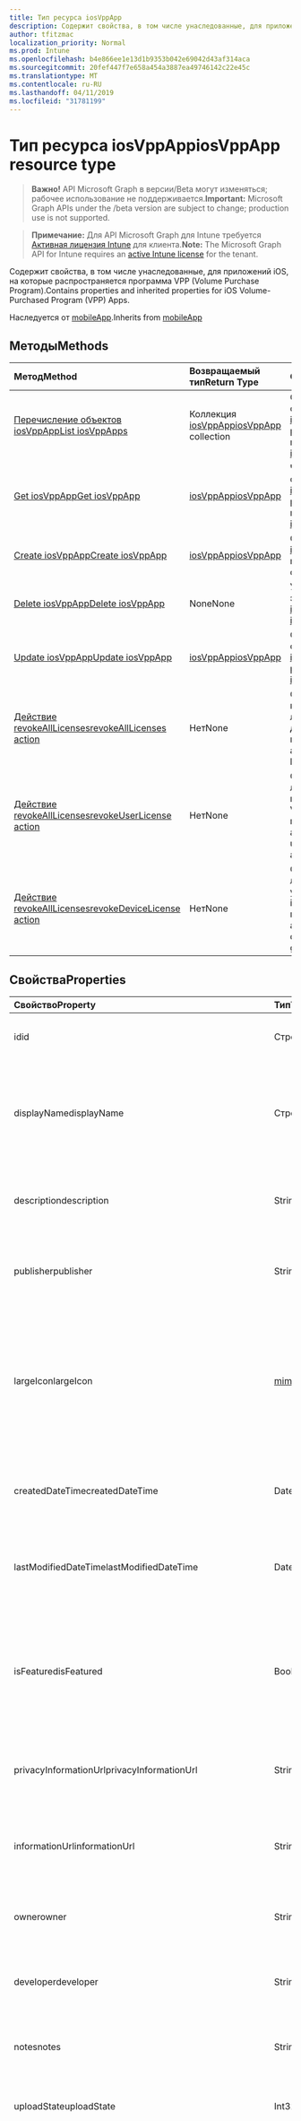 ```yaml
---
title: Тип ресурса iosVppApp
description: Содержит свойства, в том числе унаследованные, для приложений iOS, на которые распространяется программа VPP (Volume Purchase Program).
author: tfitzmac
localization_priority: Normal
ms.prod: Intune
ms.openlocfilehash: b4e866ee1e13d1b9353b042e69042d43af314aca
ms.sourcegitcommit: 20fef447f7e658a454a3887ea49746142c22e45c
ms.translationtype: MT
ms.contentlocale: ru-RU
ms.lasthandoff: 04/11/2019
ms.locfileid: "31781199"
---
```

# <a name="iosvppapp-resource-type"></a><span data-ttu-id="15228-103">Тип ресурса iosVppApp</span><span class="sxs-lookup"><span data-stu-id="15228-103">iosVppApp resource type</span></span>

> <span data-ttu-id="15228-104">**Важно!** API Microsoft Graph в версии/Beta могут изменяться; рабочее использование не поддерживается.</span><span class="sxs-lookup"><span data-stu-id="15228-104">**Important:** Microsoft Graph APIs under the /beta version are subject to change; production use is not supported.</span></span>

> <span data-ttu-id="15228-105">**Примечание:** Для API Microsoft Graph для Intune требуется [Активная лицензия Intune](https://go.microsoft.com/fwlink/?linkid=839381) для клиента.</span><span class="sxs-lookup"><span data-stu-id="15228-105">**Note:** The Microsoft Graph API for Intune requires an [active Intune license](https://go.microsoft.com/fwlink/?linkid=839381) for the tenant.</span></span>

<span data-ttu-id="15228-106">Содержит свойства, в том числе унаследованные, для приложений iOS, на которые распространяется программа VPP (Volume Purchase Program).</span><span class="sxs-lookup"><span data-stu-id="15228-106">Contains properties and inherited properties for iOS Volume-Purchased Program (VPP) Apps.</span></span>


<span data-ttu-id="15228-107">Наследуется от [mobileApp](../resources/intune-apps-mobileapp.md).</span><span class="sxs-lookup"><span data-stu-id="15228-107">Inherits from [mobileApp](../resources/intune-apps-mobileapp.md)</span></span>

## <a name="methods"></a><span data-ttu-id="15228-108">Методы</span><span class="sxs-lookup"><span data-stu-id="15228-108">Methods</span></span>
|<span data-ttu-id="15228-109">Метод</span><span class="sxs-lookup"><span data-stu-id="15228-109">Method</span></span>|<span data-ttu-id="15228-110">Возвращаемый тип</span><span class="sxs-lookup"><span data-stu-id="15228-110">Return Type</span></span>|<span data-ttu-id="15228-111">Описание</span><span class="sxs-lookup"><span data-stu-id="15228-111">Description</span></span>|
|:---|:---|:---|
|[<span data-ttu-id="15228-112">Перечисление объектов iosVppApp</span><span class="sxs-lookup"><span data-stu-id="15228-112">List iosVppApps</span></span>](../api/intune-apps-iosvppapp-list.md)|<span data-ttu-id="15228-113">Коллекция [iosVppApp](../resources/intune-apps-iosvppapp.md)</span><span class="sxs-lookup"><span data-stu-id="15228-113">[iosVppApp](../resources/intune-apps-iosvppapp.md) collection</span></span>|<span data-ttu-id="15228-114">Список свойств и связей объектов [iosVppApp](../resources/intune-apps-iosvppapp.md).</span><span class="sxs-lookup"><span data-stu-id="15228-114">List properties and relationships of the [iosVppApp](../resources/intune-apps-iosvppapp.md) objects.</span></span>|
|[<span data-ttu-id="15228-115">Get iosVppApp</span><span class="sxs-lookup"><span data-stu-id="15228-115">Get iosVppApp</span></span>](../api/intune-apps-iosvppapp-get.md)|[<span data-ttu-id="15228-116">iosVppApp</span><span class="sxs-lookup"><span data-stu-id="15228-116">iosVppApp</span></span>](../resources/intune-apps-iosvppapp.md)|<span data-ttu-id="15228-117">Чтение свойств и связей объекта [iosVppApp](../resources/intune-apps-iosvppapp.md).</span><span class="sxs-lookup"><span data-stu-id="15228-117">Read properties and relationships of the [iosVppApp](../resources/intune-apps-iosvppapp.md) object.</span></span>|
|[<span data-ttu-id="15228-118">Create iosVppApp</span><span class="sxs-lookup"><span data-stu-id="15228-118">Create iosVppApp</span></span>](../api/intune-apps-iosvppapp-create.md)|[<span data-ttu-id="15228-119">iosVppApp</span><span class="sxs-lookup"><span data-stu-id="15228-119">iosVppApp</span></span>](../resources/intune-apps-iosvppapp.md)|<span data-ttu-id="15228-120">Создание объекта [iosVppApp](../resources/intune-apps-iosvppapp.md).</span><span class="sxs-lookup"><span data-stu-id="15228-120">Create a new [iosVppApp](../resources/intune-apps-iosvppapp.md) object.</span></span>|
|[<span data-ttu-id="15228-121">Delete iosVppApp</span><span class="sxs-lookup"><span data-stu-id="15228-121">Delete iosVppApp</span></span>](../api/intune-apps-iosvppapp-delete.md)|<span data-ttu-id="15228-122">None</span><span class="sxs-lookup"><span data-stu-id="15228-122">None</span></span>|<span data-ttu-id="15228-123">Удаление экземпляра [iosVppApp](../resources/intune-apps-iosvppapp.md).</span><span class="sxs-lookup"><span data-stu-id="15228-123">Deletes a [iosVppApp](../resources/intune-apps-iosvppapp.md).</span></span>|
|[<span data-ttu-id="15228-124">Update iosVppApp</span><span class="sxs-lookup"><span data-stu-id="15228-124">Update iosVppApp</span></span>](../api/intune-apps-iosvppapp-update.md)|[<span data-ttu-id="15228-125">iosVppApp</span><span class="sxs-lookup"><span data-stu-id="15228-125">iosVppApp</span></span>](../resources/intune-apps-iosvppapp.md)|<span data-ttu-id="15228-126">Обновление свойств объекта [iosVppApp](../resources/intune-apps-iosvppapp.md).</span><span class="sxs-lookup"><span data-stu-id="15228-126">Update the properties of a [iosVppApp](../resources/intune-apps-iosvppapp.md) object.</span></span>|
|[<span data-ttu-id="15228-127">Действие revokeAllLicenses</span><span class="sxs-lookup"><span data-stu-id="15228-127">revokeAllLicenses action</span></span>](../api/intune-apps-iosvppapp-revokealllicenses.md)|<span data-ttu-id="15228-128">Нет</span><span class="sxs-lookup"><span data-stu-id="15228-128">None</span></span>|<span data-ttu-id="15228-129">Отозвать все назначенные лицензии на Android для данного приложения.</span><span class="sxs-lookup"><span data-stu-id="15228-129">Revoke all assigned iOS VPP licenses for given app.</span></span>|
|[<span data-ttu-id="15228-130">Действие revokeAllLicenses</span><span class="sxs-lookup"><span data-stu-id="15228-130">revokeUserLicense action</span></span>](../api/intune-apps-iosvppapp-revokeuserlicense.md)|<span data-ttu-id="15228-131">Нет</span><span class="sxs-lookup"><span data-stu-id="15228-131">None</span></span>|<span data-ttu-id="15228-132">Отзыв назначенной лицензии пользователя на iOS VPP для данного приложения.</span><span class="sxs-lookup"><span data-stu-id="15228-132">Revoke assigned iOS VPP user license for given app.</span></span>|
|[<span data-ttu-id="15228-133">Действие revokeAllLicenses</span><span class="sxs-lookup"><span data-stu-id="15228-133">revokeDeviceLicense action</span></span>](../api/intune-apps-iosvppapp-revokedevicelicense.md)|<span data-ttu-id="15228-134">Нет</span><span class="sxs-lookup"><span data-stu-id="15228-134">None</span></span>|<span data-ttu-id="15228-135">Отзыв назначенной лицензии на устройство VPP для iOS для данного приложения.</span><span class="sxs-lookup"><span data-stu-id="15228-135">Revoke assigned iOS VPP device license for given app.</span></span>|

## <a name="properties"></a><span data-ttu-id="15228-136">Свойства</span><span class="sxs-lookup"><span data-stu-id="15228-136">Properties</span></span>
|<span data-ttu-id="15228-137">Свойство</span><span class="sxs-lookup"><span data-stu-id="15228-137">Property</span></span>|<span data-ttu-id="15228-138">Тип</span><span class="sxs-lookup"><span data-stu-id="15228-138">Type</span></span>|<span data-ttu-id="15228-139">Описание</span><span class="sxs-lookup"><span data-stu-id="15228-139">Description</span></span>|
|:---|:---|:---|
|<span data-ttu-id="15228-140">id</span><span class="sxs-lookup"><span data-stu-id="15228-140">id</span></span>|<span data-ttu-id="15228-141">Строка</span><span class="sxs-lookup"><span data-stu-id="15228-141">String</span></span>|<span data-ttu-id="15228-142">Ключ объекта.</span><span class="sxs-lookup"><span data-stu-id="15228-142">Key of the entity.</span></span> <span data-ttu-id="15228-143">Наследуется от [mobileApp](../resources/intune-apps-mobileapp.md).</span><span class="sxs-lookup"><span data-stu-id="15228-143">Inherited from [mobileApp](../resources/intune-apps-mobileapp.md)</span></span>|
|<span data-ttu-id="15228-144">displayName</span><span class="sxs-lookup"><span data-stu-id="15228-144">displayName</span></span>|<span data-ttu-id="15228-145">Строка</span><span class="sxs-lookup"><span data-stu-id="15228-145">String</span></span>|<span data-ttu-id="15228-146">Название приложения, которое предоставил или импортировал администратор.</span><span class="sxs-lookup"><span data-stu-id="15228-146">The admin provided or imported title of the app.</span></span> <span data-ttu-id="15228-147">Наследуется от [mobileApp](../resources/intune-apps-mobileapp.md).</span><span class="sxs-lookup"><span data-stu-id="15228-147">Inherited from [mobileApp](../resources/intune-apps-mobileapp.md)</span></span>|
|<span data-ttu-id="15228-148">description</span><span class="sxs-lookup"><span data-stu-id="15228-148">description</span></span>|<span data-ttu-id="15228-149">String</span><span class="sxs-lookup"><span data-stu-id="15228-149">String</span></span>|<span data-ttu-id="15228-150">Описание приложения.</span><span class="sxs-lookup"><span data-stu-id="15228-150">The description of the app.</span></span> <span data-ttu-id="15228-151">Наследуется от [mobileApp](../resources/intune-apps-mobileapp.md).</span><span class="sxs-lookup"><span data-stu-id="15228-151">Inherited from [mobileApp](../resources/intune-apps-mobileapp.md)</span></span>|
|<span data-ttu-id="15228-152">publisher</span><span class="sxs-lookup"><span data-stu-id="15228-152">publisher</span></span>|<span data-ttu-id="15228-153">String</span><span class="sxs-lookup"><span data-stu-id="15228-153">String</span></span>|<span data-ttu-id="15228-154">Издатель приложения.</span><span class="sxs-lookup"><span data-stu-id="15228-154">The publisher of the app.</span></span> <span data-ttu-id="15228-155">Наследуется от [mobileApp](../resources/intune-apps-mobileapp.md).</span><span class="sxs-lookup"><span data-stu-id="15228-155">Inherited from [mobileApp](../resources/intune-apps-mobileapp.md)</span></span>|
|<span data-ttu-id="15228-156">largeIcon</span><span class="sxs-lookup"><span data-stu-id="15228-156">largeIcon</span></span>|[<span data-ttu-id="15228-157">mimeContent</span><span class="sxs-lookup"><span data-stu-id="15228-157">mimeContent</span></span>](../resources/intune-shared-mimecontent.md)|<span data-ttu-id="15228-158">Представляет большой значок, который отображается в сведениях о приложении, используется для отправки значка.</span><span class="sxs-lookup"><span data-stu-id="15228-158">The large icon, to be displayed in the app details and used for upload of the icon.</span></span> <span data-ttu-id="15228-159">Наследуется от [mobileApp](../resources/intune-apps-mobileapp.md).</span><span class="sxs-lookup"><span data-stu-id="15228-159">Inherited from [mobileApp](../resources/intune-apps-mobileapp.md)</span></span>|
|<span data-ttu-id="15228-160">createdDateTime</span><span class="sxs-lookup"><span data-stu-id="15228-160">createdDateTime</span></span>|<span data-ttu-id="15228-161">DateTimeOffset</span><span class="sxs-lookup"><span data-stu-id="15228-161">DateTimeOffset</span></span>|<span data-ttu-id="15228-162">Дата и время создания приложения.</span><span class="sxs-lookup"><span data-stu-id="15228-162">The date and time the app was created.</span></span> <span data-ttu-id="15228-163">Наследуется от [mobileApp](../resources/intune-apps-mobileapp.md).</span><span class="sxs-lookup"><span data-stu-id="15228-163">Inherited from [mobileApp](../resources/intune-apps-mobileapp.md)</span></span>|
|<span data-ttu-id="15228-164">lastModifiedDateTime</span><span class="sxs-lookup"><span data-stu-id="15228-164">lastModifiedDateTime</span></span>|<span data-ttu-id="15228-165">DateTimeOffset</span><span class="sxs-lookup"><span data-stu-id="15228-165">DateTimeOffset</span></span>|<span data-ttu-id="15228-166">Дата и время последнего изменения приложения.</span><span class="sxs-lookup"><span data-stu-id="15228-166">The date and time the app was last modified.</span></span> <span data-ttu-id="15228-167">Наследуется от [mobileApp](../resources/intune-apps-mobileapp.md).</span><span class="sxs-lookup"><span data-stu-id="15228-167">Inherited from [mobileApp](../resources/intune-apps-mobileapp.md)</span></span>|
|<span data-ttu-id="15228-168">isFeatured</span><span class="sxs-lookup"><span data-stu-id="15228-168">isFeatured</span></span>|<span data-ttu-id="15228-169">Boolean</span><span class="sxs-lookup"><span data-stu-id="15228-169">Boolean</span></span>|<span data-ttu-id="15228-170">Значение, которое показывает, отмечено ли приложение как подобранное администратором. Наследуется от объекта [mobileApp](../resources/intune-apps-mobileapp.md).</span><span class="sxs-lookup"><span data-stu-id="15228-170">The value indicating whether the app is marked as featured by the admin. Inherited from [mobileApp](../resources/intune-apps-mobileapp.md)</span></span>|
|<span data-ttu-id="15228-171">privacyInformationUrl</span><span class="sxs-lookup"><span data-stu-id="15228-171">privacyInformationUrl</span></span>|<span data-ttu-id="15228-172">String</span><span class="sxs-lookup"><span data-stu-id="15228-172">String</span></span>|<span data-ttu-id="15228-173">URL-адрес заявления о конфиденциальности.</span><span class="sxs-lookup"><span data-stu-id="15228-173">The privacy statement Url.</span></span> <span data-ttu-id="15228-174">Наследуется от [mobileApp](../resources/intune-apps-mobileapp.md).</span><span class="sxs-lookup"><span data-stu-id="15228-174">Inherited from [mobileApp](../resources/intune-apps-mobileapp.md)</span></span>|
|<span data-ttu-id="15228-175">informationUrl</span><span class="sxs-lookup"><span data-stu-id="15228-175">informationUrl</span></span>|<span data-ttu-id="15228-176">String</span><span class="sxs-lookup"><span data-stu-id="15228-176">String</span></span>|<span data-ttu-id="15228-177">URL-адрес страницы с дополнительными сведениями.</span><span class="sxs-lookup"><span data-stu-id="15228-177">The more information Url.</span></span> <span data-ttu-id="15228-178">Наследуется от [mobileApp](../resources/intune-apps-mobileapp.md).</span><span class="sxs-lookup"><span data-stu-id="15228-178">Inherited from [mobileApp](../resources/intune-apps-mobileapp.md)</span></span>|
|<span data-ttu-id="15228-179">owner</span><span class="sxs-lookup"><span data-stu-id="15228-179">owner</span></span>|<span data-ttu-id="15228-180">String</span><span class="sxs-lookup"><span data-stu-id="15228-180">String</span></span>|<span data-ttu-id="15228-181">Владелец приложения.</span><span class="sxs-lookup"><span data-stu-id="15228-181">The owner of the app.</span></span> <span data-ttu-id="15228-182">Наследуется от [mobileApp](../resources/intune-apps-mobileapp.md).</span><span class="sxs-lookup"><span data-stu-id="15228-182">Inherited from [mobileApp](../resources/intune-apps-mobileapp.md)</span></span>|
|<span data-ttu-id="15228-183">developer</span><span class="sxs-lookup"><span data-stu-id="15228-183">developer</span></span>|<span data-ttu-id="15228-184">String</span><span class="sxs-lookup"><span data-stu-id="15228-184">String</span></span>|<span data-ttu-id="15228-185">Разработчик приложения.</span><span class="sxs-lookup"><span data-stu-id="15228-185">The developer of the app.</span></span> <span data-ttu-id="15228-186">Наследуется от [mobileApp](../resources/intune-apps-mobileapp.md).</span><span class="sxs-lookup"><span data-stu-id="15228-186">Inherited from [mobileApp](../resources/intune-apps-mobileapp.md)</span></span>|
|<span data-ttu-id="15228-187">notes</span><span class="sxs-lookup"><span data-stu-id="15228-187">notes</span></span>|<span data-ttu-id="15228-188">String</span><span class="sxs-lookup"><span data-stu-id="15228-188">String</span></span>|<span data-ttu-id="15228-189">Заметки для приложения.</span><span class="sxs-lookup"><span data-stu-id="15228-189">Notes for the app.</span></span> <span data-ttu-id="15228-190">Наследуется от [mobileApp](../resources/intune-apps-mobileapp.md).</span><span class="sxs-lookup"><span data-stu-id="15228-190">Inherited from [mobileApp](../resources/intune-apps-mobileapp.md)</span></span>|
|<span data-ttu-id="15228-191">uploadState</span><span class="sxs-lookup"><span data-stu-id="15228-191">uploadState</span></span>|<span data-ttu-id="15228-192">Int32</span><span class="sxs-lookup"><span data-stu-id="15228-192">Int32</span></span>|<span data-ttu-id="15228-193">Состояние отправки.</span><span class="sxs-lookup"><span data-stu-id="15228-193">The upload state.</span></span> <span data-ttu-id="15228-194">Наследуется от [mobileApp](../resources/intune-apps-mobileapp.md).</span><span class="sxs-lookup"><span data-stu-id="15228-194">Inherited from [mobileApp](../resources/intune-apps-mobileapp.md)</span></span>|
|<span data-ttu-id="15228-195">publishingState</span><span class="sxs-lookup"><span data-stu-id="15228-195">publishingState</span></span>|[<span data-ttu-id="15228-196">Мобилеапппублишингстате</span><span class="sxs-lookup"><span data-stu-id="15228-196">mobileAppPublishingState</span></span>](../resources/intune-apps-mobileapppublishingstate.md)|<span data-ttu-id="15228-197">Состояние публикации для приложения.</span><span class="sxs-lookup"><span data-stu-id="15228-197">The publishing state for the app.</span></span> <span data-ttu-id="15228-198">Приложение невозможно назначить, если оно не опубликовано.</span><span class="sxs-lookup"><span data-stu-id="15228-198">The app cannot be assigned unless the app is published.</span></span> <span data-ttu-id="15228-199">НаСледуется от [mobileApp](../resources/intune-apps-mobileapp.md).</span><span class="sxs-lookup"><span data-stu-id="15228-199">Inherited from [mobileApp](../resources/intune-apps-mobileapp.md).</span></span> <span data-ttu-id="15228-200">Возможные значения: `notPublished`, `processing`, `published`.</span><span class="sxs-lookup"><span data-stu-id="15228-200">Possible values are: `notPublished`, `processing`, `published`.</span></span>|
|<span data-ttu-id="15228-201">isAssigned</span><span class="sxs-lookup"><span data-stu-id="15228-201">isAssigned</span></span>|<span data-ttu-id="15228-202">Boolean</span><span class="sxs-lookup"><span data-stu-id="15228-202">Boolean</span></span>|<span data-ttu-id="15228-203">Значение, указывающее, назначено ли приложение по крайней мере одной группе.</span><span class="sxs-lookup"><span data-stu-id="15228-203">The value indicating whether the app is assigned to at least one group.</span></span> <span data-ttu-id="15228-204">Наследуется от [mobileApp](../resources/intune-apps-mobileapp.md).</span><span class="sxs-lookup"><span data-stu-id="15228-204">Inherited from [mobileApp](../resources/intune-apps-mobileapp.md)</span></span>|
|<span data-ttu-id="15228-205">roleScopeTagIds</span><span class="sxs-lookup"><span data-stu-id="15228-205">roleScopeTagIds</span></span>|<span data-ttu-id="15228-206">Коллекция String</span><span class="sxs-lookup"><span data-stu-id="15228-206">String collection</span></span>|<span data-ttu-id="15228-207">Список идентификаторов тегов области для этого мобильного приложения.</span><span class="sxs-lookup"><span data-stu-id="15228-207">List of scope tag ids for this mobile app.</span></span> <span data-ttu-id="15228-208">Наследуется от [mobileApp](../resources/intune-apps-mobileapp.md).</span><span class="sxs-lookup"><span data-stu-id="15228-208">Inherited from [mobileApp](../resources/intune-apps-mobileapp.md)</span></span>|
|<span data-ttu-id="15228-209">Депендентаппкаунт</span><span class="sxs-lookup"><span data-stu-id="15228-209">dependentAppCount</span></span>|<span data-ttu-id="15228-210">Int32</span><span class="sxs-lookup"><span data-stu-id="15228-210">Int32</span></span>|<span data-ttu-id="15228-211">Общее количество зависимостей для дочернего приложения.</span><span class="sxs-lookup"><span data-stu-id="15228-211">The total number of dependencies the child app has.</span></span> <span data-ttu-id="15228-212">Наследуется от [mobileApp](../resources/intune-apps-mobileapp.md).</span><span class="sxs-lookup"><span data-stu-id="15228-212">Inherited from [mobileApp](../resources/intune-apps-mobileapp.md)</span></span>|
|<span data-ttu-id="15228-213">usedLicenseCount</span><span class="sxs-lookup"><span data-stu-id="15228-213">usedLicenseCount</span></span>|<span data-ttu-id="15228-214">Int32</span><span class="sxs-lookup"><span data-stu-id="15228-214">Int32</span></span>|<span data-ttu-id="15228-215">Количество используемых лицензий VPP.</span><span class="sxs-lookup"><span data-stu-id="15228-215">The number of VPP licenses in use.</span></span>|
|<span data-ttu-id="15228-216">totalLicenseCount</span><span class="sxs-lookup"><span data-stu-id="15228-216">totalLicenseCount</span></span>|<span data-ttu-id="15228-217">Int32</span><span class="sxs-lookup"><span data-stu-id="15228-217">Int32</span></span>|<span data-ttu-id="15228-218">Общее количество лицензий VPP.</span><span class="sxs-lookup"><span data-stu-id="15228-218">The total number of VPP licenses.</span></span>|
|<span data-ttu-id="15228-219">releaseDateTime</span><span class="sxs-lookup"><span data-stu-id="15228-219">releaseDateTime</span></span>|<span data-ttu-id="15228-220">DateTimeOffset</span><span class="sxs-lookup"><span data-stu-id="15228-220">DateTimeOffset</span></span>|<span data-ttu-id="15228-221">Дата и время выпуска приложения, на которое распространяется программа VPP.</span><span class="sxs-lookup"><span data-stu-id="15228-221">The VPP application release date and time.</span></span>|
|<span data-ttu-id="15228-222">appStoreUrl</span><span class="sxs-lookup"><span data-stu-id="15228-222">appStoreUrl</span></span>|<span data-ttu-id="15228-223">String</span><span class="sxs-lookup"><span data-stu-id="15228-223">String</span></span>|<span data-ttu-id="15228-224">URL-адрес магазина.</span><span class="sxs-lookup"><span data-stu-id="15228-224">The store URL.</span></span>|
|<span data-ttu-id="15228-225">licensingType</span><span class="sxs-lookup"><span data-stu-id="15228-225">licensingType</span></span>|[<span data-ttu-id="15228-226">vppLicensingType</span><span class="sxs-lookup"><span data-stu-id="15228-226">vppLicensingType</span></span>](../resources/intune-apps-vpplicensingtype.md)|<span data-ttu-id="15228-227">Поддерживаемый тип лицензии.</span><span class="sxs-lookup"><span data-stu-id="15228-227">The supported License Type.</span></span>|
|<span data-ttu-id="15228-228">applicableDeviceType</span><span class="sxs-lookup"><span data-stu-id="15228-228">applicableDeviceType</span></span>|[<span data-ttu-id="15228-229">iosDeviceType</span><span class="sxs-lookup"><span data-stu-id="15228-229">iosDeviceType</span></span>](../resources/intune-apps-iosdevicetype.md)|<span data-ttu-id="15228-230">Применимый тип устройства с iOS.</span><span class="sxs-lookup"><span data-stu-id="15228-230">The applicable iOS Device Type.</span></span>|
|<span data-ttu-id="15228-231">vppTokenOrganizationName</span><span class="sxs-lookup"><span data-stu-id="15228-231">vppTokenOrganizationName</span></span>|<span data-ttu-id="15228-232">Строка</span><span class="sxs-lookup"><span data-stu-id="15228-232">String</span></span>|<span data-ttu-id="15228-233">Организация, связанная с токеном Apple Volume Purchase Program.</span><span class="sxs-lookup"><span data-stu-id="15228-233">The organization associated with the Apple Volume Purchase Program Token</span></span>|
|<span data-ttu-id="15228-234">vppTokenAccountType</span><span class="sxs-lookup"><span data-stu-id="15228-234">vppTokenAccountType</span></span>|[<span data-ttu-id="15228-235">vppTokenAccountType</span><span class="sxs-lookup"><span data-stu-id="15228-235">vppTokenAccountType</span></span>](../resources/intune-shared-vpptokenaccounttype.md)|<span data-ttu-id="15228-236">Тип программы оптовых покупок, с которой связан заданный токен Apple Volume Purchase Program.</span><span class="sxs-lookup"><span data-stu-id="15228-236">The type of volume purchase program which the given Apple Volume Purchase Program Token is associated with.</span></span> <span data-ttu-id="15228-237">Возможные значения: `business`, `education`.</span><span class="sxs-lookup"><span data-stu-id="15228-237">Possible values are: `business`, `education`.</span></span> <span data-ttu-id="15228-238">Возможные значения: `business`, `education`.</span><span class="sxs-lookup"><span data-stu-id="15228-238">Possible values are: `business`, `education`.</span></span>|
|<span data-ttu-id="15228-239">vppTokenAppleId</span><span class="sxs-lookup"><span data-stu-id="15228-239">vppTokenAppleId</span></span>|<span data-ttu-id="15228-240">String</span><span class="sxs-lookup"><span data-stu-id="15228-240">String</span></span>|<span data-ttu-id="15228-241">Идентификатор Apple ID, связанный с заданным токеном Apple Volume Purchase Program.</span><span class="sxs-lookup"><span data-stu-id="15228-241">The Apple Id associated with the given Apple Volume Purchase Program Token.</span></span>|
|<span data-ttu-id="15228-242">bundleId</span><span class="sxs-lookup"><span data-stu-id="15228-242">bundleId</span></span>|<span data-ttu-id="15228-243">String</span><span class="sxs-lookup"><span data-stu-id="15228-243">String</span></span>|<span data-ttu-id="15228-244">Имя удостоверения.</span><span class="sxs-lookup"><span data-stu-id="15228-244">The Identity Name.</span></span>|
|<span data-ttu-id="15228-245">vppTokenId</span><span class="sxs-lookup"><span data-stu-id="15228-245">vppTokenId</span></span>|<span data-ttu-id="15228-246">String</span><span class="sxs-lookup"><span data-stu-id="15228-246">String</span></span>|<span data-ttu-id="15228-247">Идентификатор токена VPP, связанного с этим приложением.</span><span class="sxs-lookup"><span data-stu-id="15228-247">Identifier of the VPP token associated with this app.</span></span>|
|<span data-ttu-id="15228-248">Ревокелиценсеактионресултс</span><span class="sxs-lookup"><span data-stu-id="15228-248">revokeLicenseActionResults</span></span>|<span data-ttu-id="15228-249">Коллекция [иосвппаппревокелиценсесактионресулт](../resources/intune-apps-iosvppapprevokelicensesactionresult.md)</span><span class="sxs-lookup"><span data-stu-id="15228-249">[iosVppAppRevokeLicensesActionResult](../resources/intune-apps-iosvppapprevokelicensesactionresult.md) collection</span></span>|<span data-ttu-id="15228-250">Результаты отзыва действий лицензии в этом приложении.</span><span class="sxs-lookup"><span data-stu-id="15228-250">Results of revoke license actions on this app.</span></span>|

## <a name="relationships"></a><span data-ttu-id="15228-251">Связи</span><span class="sxs-lookup"><span data-stu-id="15228-251">Relationships</span></span>
|<span data-ttu-id="15228-252">Отношение</span><span class="sxs-lookup"><span data-stu-id="15228-252">Relationship</span></span>|<span data-ttu-id="15228-253">Тип</span><span class="sxs-lookup"><span data-stu-id="15228-253">Type</span></span>|<span data-ttu-id="15228-254">Описание</span><span class="sxs-lookup"><span data-stu-id="15228-254">Description</span></span>|
|:---|:---|:---|
|<span data-ttu-id="15228-255">categories</span><span class="sxs-lookup"><span data-stu-id="15228-255">categories</span></span>|<span data-ttu-id="15228-256">Коллекция [mobileAppCategory](../resources/intune-apps-mobileappcategory.md)</span><span class="sxs-lookup"><span data-stu-id="15228-256">[mobileAppCategory](../resources/intune-apps-mobileappcategory.md) collection</span></span>|<span data-ttu-id="15228-257">Список категорий для этого приложения.</span><span class="sxs-lookup"><span data-stu-id="15228-257">The list of categories for this app.</span></span> <span data-ttu-id="15228-258">Наследуется от [mobileApp](../resources/intune-apps-mobileapp.md).</span><span class="sxs-lookup"><span data-stu-id="15228-258">Inherited from [mobileApp](../resources/intune-apps-mobileapp.md)</span></span>|
|<span data-ttu-id="15228-259">assignments</span><span class="sxs-lookup"><span data-stu-id="15228-259">assignments</span></span>|<span data-ttu-id="15228-260">Коллекция [mobileAppAssignment](../resources/intune-apps-mobileappassignment.md)</span><span class="sxs-lookup"><span data-stu-id="15228-260">[mobileAppAssignment](../resources/intune-apps-mobileappassignment.md) collection</span></span>|<span data-ttu-id="15228-261">Список назначений группы для этого мобильного приложения.</span><span class="sxs-lookup"><span data-stu-id="15228-261">The list of group assignments for this mobile app.</span></span> <span data-ttu-id="15228-262">Наследуется от [mobileApp](../resources/intune-apps-mobileapp.md).</span><span class="sxs-lookup"><span data-stu-id="15228-262">Inherited from [mobileApp](../resources/intune-apps-mobileapp.md)</span></span>|
|<span data-ttu-id="15228-263">installSummary</span><span class="sxs-lookup"><span data-stu-id="15228-263">installSummary</span></span>|[<span data-ttu-id="15228-264">mobileAppInstallSummary</span><span class="sxs-lookup"><span data-stu-id="15228-264">mobileAppInstallSummary</span></span>](../resources/intune-apps-mobileappinstallsummary.md)|<span data-ttu-id="15228-265">Общие сведения по установке мобильного приложения.</span><span class="sxs-lookup"><span data-stu-id="15228-265">Mobile App Install Summary.</span></span> <span data-ttu-id="15228-266">Наследуется от [mobileApp](../resources/intune-apps-mobileapp.md).</span><span class="sxs-lookup"><span data-stu-id="15228-266">Inherited from [mobileApp](../resources/intune-apps-mobileapp.md)</span></span>|
|<span data-ttu-id="15228-267">deviceStatuses</span><span class="sxs-lookup"><span data-stu-id="15228-267">deviceStatuses</span></span>|<span data-ttu-id="15228-268">Коллекция [mobileAppInstallStatus](../resources/intune-apps-mobileappinstallstatus.md)</span><span class="sxs-lookup"><span data-stu-id="15228-268">[mobileAppInstallStatus](../resources/intune-apps-mobileappinstallstatus.md) collection</span></span>|<span data-ttu-id="15228-269">Список состояний установки для этого мобильного приложения.</span><span class="sxs-lookup"><span data-stu-id="15228-269">The list of installation states for this mobile app.</span></span> <span data-ttu-id="15228-270">Наследуется от [mobileApp](../resources/intune-apps-mobileapp.md).</span><span class="sxs-lookup"><span data-stu-id="15228-270">Inherited from [mobileApp](../resources/intune-apps-mobileapp.md)</span></span>|
|<span data-ttu-id="15228-271">userStatuses</span><span class="sxs-lookup"><span data-stu-id="15228-271">userStatuses</span></span>|<span data-ttu-id="15228-272">Коллекция [усераппинсталлстатус](../resources/intune-apps-userappinstallstatus.md)</span><span class="sxs-lookup"><span data-stu-id="15228-272">[userAppInstallStatus](../resources/intune-apps-userappinstallstatus.md) collection</span></span>|<span data-ttu-id="15228-273">Список состояний установки для этого мобильного приложения.</span><span class="sxs-lookup"><span data-stu-id="15228-273">The list of installation states for this mobile app.</span></span> <span data-ttu-id="15228-274">Наследуется от [mobileApp](../resources/intune-apps-mobileapp.md).</span><span class="sxs-lookup"><span data-stu-id="15228-274">Inherited from [mobileApp](../resources/intune-apps-mobileapp.md)</span></span>|
|<span data-ttu-id="15228-275">Таблица</span><span class="sxs-lookup"><span data-stu-id="15228-275">relationships</span></span>|<span data-ttu-id="15228-276">Коллекция [мобилеаппрелатионшип](../resources/intune-apps-mobileapprelationship.md)</span><span class="sxs-lookup"><span data-stu-id="15228-276">[mobileAppRelationship](../resources/intune-apps-mobileapprelationship.md) collection</span></span>|<span data-ttu-id="15228-277">Список отношений для этого мобильного приложения.</span><span class="sxs-lookup"><span data-stu-id="15228-277">List of relationships for this mobile app.</span></span> <span data-ttu-id="15228-278">Наследуется от [mobileApp](../resources/intune-apps-mobileapp.md).</span><span class="sxs-lookup"><span data-stu-id="15228-278">Inherited from [mobileApp](../resources/intune-apps-mobileapp.md)</span></span>|
|<span data-ttu-id="15228-279">assignedLicenses</span><span class="sxs-lookup"><span data-stu-id="15228-279">assignedLicenses</span></span>|<span data-ttu-id="15228-280">Коллекция [иосвппаппассигнедлиценсе](../resources/intune-apps-iosvppappassignedlicense.md)</span><span class="sxs-lookup"><span data-stu-id="15228-280">[iosVppAppAssignedLicense](../resources/intune-apps-iosvppappassignedlicense.md) collection</span></span>|<span data-ttu-id="15228-281">Лицензии, назначенные этому приложению.</span><span class="sxs-lookup"><span data-stu-id="15228-281">The licenses assigned to this app.</span></span>|

## <a name="json-representation"></a><span data-ttu-id="15228-282">Представление JSON</span><span class="sxs-lookup"><span data-stu-id="15228-282">JSON Representation</span></span>
<span data-ttu-id="15228-283">Ниже представлено описание ресурса в формате JSON.</span><span class="sxs-lookup"><span data-stu-id="15228-283">Here is a JSON representation of the resource.</span></span>
<!-- {
  "blockType": "resource",
  "keyProperty": "id",
  "@odata.type": "microsoft.graph.iosVppApp"
}
-->
``` json
{
  "@odata.type": "#microsoft.graph.iosVppApp",
  "id": "String (identifier)",
  "displayName": "String",
  "description": "String",
  "publisher": "String",
  "largeIcon": {
    "@odata.type": "microsoft.graph.mimeContent",
    "type": "String",
    "value": "binary"
  },
  "createdDateTime": "String (timestamp)",
  "lastModifiedDateTime": "String (timestamp)",
  "isFeatured": true,
  "privacyInformationUrl": "String",
  "informationUrl": "String",
  "owner": "String",
  "developer": "String",
  "notes": "String",
  "uploadState": 1024,
  "publishingState": "String",
  "isAssigned": true,
  "roleScopeTagIds": [
    "String"
  ],
  "dependentAppCount": 1024,
  "usedLicenseCount": 1024,
  "totalLicenseCount": 1024,
  "releaseDateTime": "String (timestamp)",
  "appStoreUrl": "String",
  "licensingType": {
    "@odata.type": "microsoft.graph.vppLicensingType",
    "supportUserLicensing": true,
    "supportDeviceLicensing": true,
    "supportsUserLicensing": true,
    "supportsDeviceLicensing": true
  },
  "applicableDeviceType": {
    "@odata.type": "microsoft.graph.iosDeviceType",
    "iPad": true,
    "iPhoneAndIPod": true
  },
  "vppTokenOrganizationName": "String",
  "vppTokenAccountType": "String",
  "vppTokenAppleId": "String",
  "bundleId": "String",
  "vppTokenId": "String",
  "revokeLicenseActionResults": [
    {
      "@odata.type": "microsoft.graph.iosVppAppRevokeLicensesActionResult",
      "userId": "String",
      "managedDeviceId": "String",
      "totalLicensesCount": 1024,
      "failedLicensesCount": 1024,
      "actionFailureReason": "String",
      "actionName": "String",
      "actionState": "String",
      "startDateTime": "String (timestamp)",
      "lastUpdatedDateTime": "String (timestamp)"
    }
  ]
}
```






